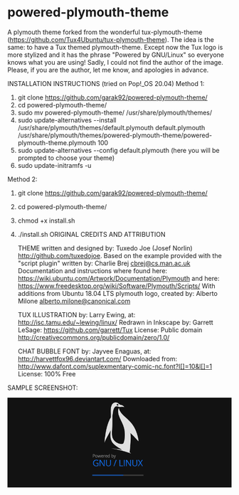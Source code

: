 # powered-plymouth-theme

A plymouth theme forked from the wonderful tux-plymouth-theme (https://github.com/Tux4Ubuntu/tux-plymouth-theme).
The idea is the same: to have a Tux themed plymouth-theme. Except now the Tux logo is more stylized and it has the phrase "Powered by GNU/Linux" so
everyone knows what you are using! 
Sadly, I could not find the author of the image. Please, if you are the author, let me know, and apologies in advance.


INSTALLATION INSTRUCTIONS (tried on Pop!_OS 20.04)
Method 1:
1. git clone https://github.com/garak92/powered-plymouth-theme/
2. cd powered-plymouth-theme/
3. sudo mv powered-plymouth-theme/ /usr/share/plymouth/themes/ 
4. sudo update-alternatives --install /usr/share/plymouth/themes/default.plymouth default.plymouth /usr/share/plymouth/themes/powered-plymouth-theme/powered-plymouth-theme.plymouth 100
4. sudo update-alternatives --config default.plymouth (here you will be prompted to choose your theme)
5. sudo update-initramfs -u

Method 2:
1. git clone https://github.com/garak92/powered-plymouth-theme/
2. cd powered-plymouth-theme/
3. chmod +x install.sh
4. ./install.sh
ORIGINAL CREDITS AND ATTRIBUTION
 
    THEME written and designed by:
        Tuxedo Joe (Josef Norlin) <http://github.com/tuxedojoe>. 
        Based on the example provided with the "script plugin" written by:
        Charlie Brej   <cbrej@cs.man.ac.uk>
        Documentation and instructions where found here: <https://wiki.ubuntu.com/Artwork/Documentation/Plymouth>
        and here: <https://www.freedesktop.org/wiki/Software/Plymouth/Scripts/>
        With additions from Ubuntu 18.04 LTS plymouth logo, created by:
        Alberto Milone <alberto.milone@canonical.com>

    TUX ILLUSTRATION by:
        Larry Ewing, at: http://isc.tamu.edu/~lewing/linux/
        Redrawn in Inkscape by:
        Garrett LeSage: https://github.com/garrett/Tux
        License: Public domain http://creativecommons.org/publicdomain/zero/1.0/

    CHAT BUBBLE FONT by:
        Jayvee Enaguas, at: http://harvettfox96.deviantart.com/
        Downloaded from: http://www.dafont.com/suplexmentary-comic-nc.font?l[]=10&l[]=1
        License: 100% Free
        
        
SAMPLE SCREENSHOT:

![Alt text](/powered-plymouth-theme/screenshot.png?raw=true "Powered by GNU/Linux!")
